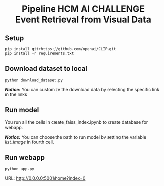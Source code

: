 <h1><center>Pipeline HCM AI CHALLENGE <br> Event Retrieval from Visual Data</center></h1>

## Setup 
```
pip install git+https://github.com/openai/CLIP.git
pip install -r requirements.txt
```

## Download dataset to local
```
python download_dataset.py
```

***Notice:*** You can customize the download data by selecting the specific link in the links

## Run model

You run all the cells in create_faiss_index.ipynb to create database for webapp.

***Notice:*** You can choose the path to run model by setting the variable *list_image* in fourth cell.

## Run webapp
```
python app.py
```

URL: http://0.0.0.0:5001/home?index=0


